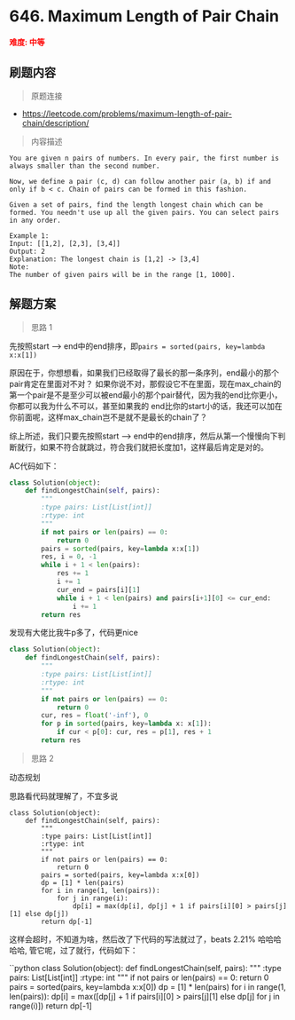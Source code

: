 #  646. Maximum Length of Pair Chain
**<font color=red>难度: 中等</font>**

## 刷题内容

> 原题连接

* https://leetcode.com/problems/maximum-length-of-pair-chain/description/

> 内容描述

```
You are given n pairs of numbers. In every pair, the first number is always smaller than the second number.

Now, we define a pair (c, d) can follow another pair (a, b) if and only if b < c. Chain of pairs can be formed in this fashion.

Given a set of pairs, find the length longest chain which can be formed. You needn't use up all the given pairs. You can select pairs in any order.

Example 1:
Input: [[1,2], [2,3], [3,4]]
Output: 2
Explanation: The longest chain is [1,2] -> [3,4]
Note:
The number of given pairs will be in the range [1, 1000].
```

## 解题方案

> 思路 1

先按照start --> end中的end排序，即```pairs = sorted(pairs, key=lambda x:x[1])```

原因在于，你想想看，如果我们已经取得了最长的那一条序列，end最小的那个pair肯定在里面对不对？
如果你说不对，那假设它不在里面，现在max_chain的第一个pair是不是至少可以被end最小的那个pair替代，因为我的end比你更小，你都可以我为什么不可以，甚至如果我的
end比你的start小的话，我还可以加在你前面呢，这样max_chain岂不是就不是最长的chain了？

综上所述，我们只要先按照start --> end中的end排序，然后从第一个慢慢向下判断就行，如果不符合就跳过，符合我们就把长度加1，这样最后肯定是对的。

AC代码如下：


```python
class Solution(object):
    def findLongestChain(self, pairs):
        """
        :type pairs: List[List[int]]
        :rtype: int
        """
        if not pairs or len(pairs) == 0:
            return 0
        pairs = sorted(pairs, key=lambda x:x[1])
        res, i = 0, -1
        while i + 1 < len(pairs):
            res += 1
            i += 1
            cur_end = pairs[i][1]
            while i + 1 < len(pairs) and pairs[i+1][0] <= cur_end:
                i += 1
        return res
```

发现有大佬比我牛p多了，代码更nice

```python
class Solution(object):
    def findLongestChain(self, pairs):
        """
        :type pairs: List[List[int]]
        :rtype: int
        """
        if not pairs or len(pairs) == 0:
            return 0
        cur, res = float('-inf'), 0
        for p in sorted(pairs, key=lambda x: x[1]):
            if cur < p[0]: cur, res = p[1], res + 1
        return res
```




> 思路 2

动态规划

思路看代码就理解了，不宜多说



```
class Solution(object):
    def findLongestChain(self, pairs):
        """
        :type pairs: List[List[int]]
        :rtype: int
        """
        if not pairs or len(pairs) == 0:
            return 0
        pairs = sorted(pairs, key=lambda x:x[0])
        dp = [1] * len(pairs)
        for i in range(1, len(pairs)):
            for j in range(i):
                dp[i] = max(dp[i], dp[j] + 1 if pairs[i][0] > pairs[j][1] else dp[j])
        return dp[-1]
```
这样会超时，不知道为啥，然后改了下代码的写法就过了，beats 2.21% 哈哈哈哈哈, 管它呢，过了就行，代码如下：

``python
class Solution(object):
    def findLongestChain(self, pairs):
        """
        :type pairs: List[List[int]]
        :rtype: int
        """
        if not pairs or len(pairs) == 0:
            return 0
        pairs = sorted(pairs, key=lambda x:x[0])
        dp = [1] * len(pairs)
        for i in range(1, len(pairs)):
            dp[i] = max([dp[j] + 1 if pairs[i][0] > pairs[j][1] else dp[j] for j in range(i)])
        return dp[-1]
```


